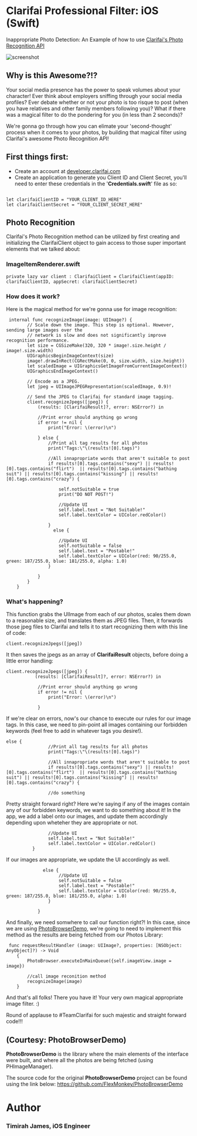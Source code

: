 # Clarifai Professional Filter: iOS (Swift)

Inappropriate Photo Detection: An Example of how to use [Clarifai's Photo Recognition API](https://www.clarifai.com)

![screenshot](/PhotoBrowserDemo/img_8205.png)

## Why is this Awesome?!?
Your social media presence has the power to speak volumes about your character! Ever think about employers sniffing through your social media profiles? Ever debate whether or not your photo is too risque to post (when you have relatives and other family members following you)? What if there was a magical filter to do the pondering for you (in less than 2 seconds)?

We're gonna go through how you can elimate your 'second-thought' process when it comes to your photos, by building that magical filter using Clarifai's awesome Photo Recognition API!


## First things first:

* Create an account at [developer.clarifai.com](https://www.developer.clarifai.com)
* Create an application to generate you Client ID and Client Secret, you'll need to enter these credentials in the '**Credentials.swift**' file as so: 

```

let clarifaiClientID = "YOUR_CLIENT_ID_HERE"                                 
let clarifaiClientSecret = "YOUR_CLIENT_SECRET_HERE" 

```

## Photo Recognition
Clarifai's Photo Recognition method can be utilized by first creating and initializing the ClarifaiClient object to gain access to those super important elements that we talked about:

### **ImageItemRenderer.swift**
```
private lazy var client : ClarifaiClient = ClarifaiClient(appID: clarifaiClientID, appSecret: clarifaiClientSecret)
```

### How does it work?
Here is the magical method for we're gonna use for image recognition:
```
 internal func recognizeImage(image: UIImage?) {
        // Scale down the image. This step is optional. However, sending large images over the
        // network is slow and does not significantly improve recognition performance.
        let size = CGSizeMake(320, 320 * image!.size.height / image!.size.width)
        UIGraphicsBeginImageContext(size)
        image!.drawInRect(CGRectMake(0, 0, size.width, size.height))
        let scaledImage = UIGraphicsGetImageFromCurrentImageContext()
        UIGraphicsEndImageContext()
        
        // Encode as a JPEG.
        let jpeg = UIImageJPEGRepresentation(scaledImage, 0.9)!
        
        // Send the JPEG to Clarifai for standard image tagging.
        client.recognizeJpegs([jpeg]) {
            (results: [ClarifaiResult]?, error: NSError?) in
            
            //Print error should anything go wrong
            if error != nil {
                print("Error: \(error)\n")
                
            } else {
                //Print all tag results for all photos
                print("Tags:\"\(results![0].tags)")
                
                //All innapropriate words that aren't suitable to post
                if results![0].tags.contains("sexy") || results![0].tags.contains("flirt")  || results![0].tags.contains("bathing suit") || results![0].tags.contains("kissing") || results![0].tags.contains("crazy") {
                    
                    self.notSuitable = true
                    print("DO NOT POST!")
                    
                    //Update UI
                    self.label.text = "Not Suitable!"
                    self.label.textColor = UIColor.redColor()
                    
                }
                  else {
                    
                    //Update UI
                    self.notSuitable = false
                    self.label.text = "Postable!"
                    self.label.textColor = UIColor(red: 90/255.0, green: 187/255.0, blue: 181/255.0, alpha: 1.0)
                }
                
            }
        }
    }

```
### What's happening?
This function grabs the UIImage from each of our photos, scales them down to a reasonable size, and translates them as JPEG files. Then, it forwards those jpeg files to Clarifai and tells it to start recognizing them with this line of code:

```
client.recognizeJpegs([jpeg]) 
```

It then saves the jpegs as an array of **ClarifaiResult** objects, before doing a little error handling:

```
client.recognizeJpegs([jpeg]) {
           (results: [ClarifaiResult]?, error: NSError?) in
            
            //Print error should anything go wrong
            if error != nil {
                print("Error: \(error)\n")
                
            } 
```
If we're clear on errors, now's our chance to execute our rules for our image tags. In this case, we need to pin-point all images containing our forbidden keywords (feel free to add in whatever tags you desire!).

```
else {
                //Print all tag results for all photos
                print("Tags:\"\(results![0].tags)")
                
                //All innapropriate words that aren't suitable to post
                if results![0].tags.contains("sexy") || results![0].tags.contains("flirt")  || results![0].tags.contains("bathing suit") || results![0].tags.contains("kissing") || results![0].tags.contains("crazy") {
                
                //do something

```

Pretty straight forward right? Here we're saying if any of the images contain any of our forbidden keywords, we want to do something about it! In the app, we add a label onto our images, and update them accordingly depending upon wheteher they are appropriate or not. 

                    //Update UI
                    self.label.text = "Not Suitable!"
                    self.label.textColor = UIColor.redColor()
              }

If our images are appropriate, we update the UI accordingly as well.
```
              else {
                    //Update UI
                    self.notSuitable = false
                    self.label.text = "Postable!"
                    self.label.textColor = UIColor(red: 90/255.0, green: 187/255.0, blue: 181/255.0, alpha: 1.0)
                }
                
            }

```
And finally, we need somwhere to call our function right?! In this case, since we are using [PhotoBrowserDemo](https://github.com/FlexMonkey/PhotoBrowserDemo), we're going to need to implement this method as the results are being fetched from our Photos Library:
```
 func requestResultHandler (image: UIImage?, properties: [NSObject: AnyObject]?) -> Void
    {
        PhotoBrowser.executeInMainQueue({self.imageView.image = image})
        
        //call image reconition method
        recognizeImage(image)
    }

```

And that's all folks! There you have it! Your very own magical appropriate image filter. :)

Round of applause to #TeamClarifai for such majestic and straight forward code!!!

## (Courtesy: PhotoBrowserDemo)
**PhotoBrowserDemo** is the library where the main elements of the interface were built, and where all the photos are being fetched (using PHImageManager).

The source code for the original **PhotoBrowserDemo** project can be found using the link below: 
https://github.com/FlexMonkey/PhotoBrowserDemo


# Author
### Timirah James, iOS Engineer
